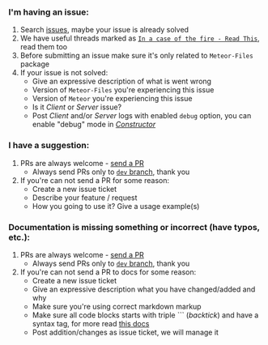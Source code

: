 ### I'm having an issue:
 1. Search [issues](https://github.com/VeliovGroup/Meteor-Files/issues), maybe your issue is already solved
 2. We have useful threads marked as [`In a case of the fire - Read This`](https://github.com/VeliovGroup/Meteor-Files/issues?utf8=✓&q=label%3A%22In%20a%20case%20of%20the%20fire%20-%20Read%20This%22), read them too
 3. Before submitting an issue make sure it's only related to `Meteor-Files` package
 4. If your issue is not solved:
     - Give an expressive description of what is went wrong
     - Version of `Meteor-Files` you're experiencing this issue
     - Version of `Meteor` you're experiencing this issue
     - Is it *Client* or *Server* issue?
     - Post *Client* and/or *Server* logs with enabled `debug` option, you can enable "debug" mode in [*Constructor*](https://github.com/VeliovGroup/Meteor-Files/wiki/Constructor)

### I have a suggestion:
 1. PRs are always welcome - [send a PR](https://github.com/VeliovGroup/Meteor-Files/compare)
     - Always send PRs only to [`dev` branch](https://github.com/VeliovGroup/Meteor-Files/compare/dev), thank you
 2. If you're can not send a PR for some reason:
     - Create a new issue ticket
     - Describe your feature / request
     - How you going to use it? Give a usage example(s)

### Documentation is missing something or incorrect (have typos, etc.):
 1. PRs are always welcome - [send a PR](https://github.com/VeliovGroup/Meteor-Files/compare)
     - Always send PRs only to [`dev` branch](https://github.com/VeliovGroup/Meteor-Files/compare/dev), thank you
 2. If you're can not send a PR to docs for some reason:
     - Create a new issue ticket
     - Give an expressive description what you have changed/added and why
     - Make sure you're using correct markdown markup
     - Make sure all code blocks starts with triple ``` (*backtick*) and have a syntax tag, for more read [this docs](https://help.github.com/articles/creating-and-highlighting-code-blocks/#syntax-highlighting)
     - Post addition/changes as issue ticket, we will manage it